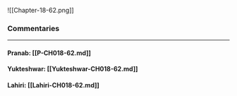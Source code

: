 ![[Chapter-18-62.png]]

### Commentaries

---

#### Pranab: [[P-CH018-62.md]]

#### Yukteshwar: [[Yukteshwar-CH018-62.md]]

#### Lahiri: [[Lahiri-CH018-62.md]]
